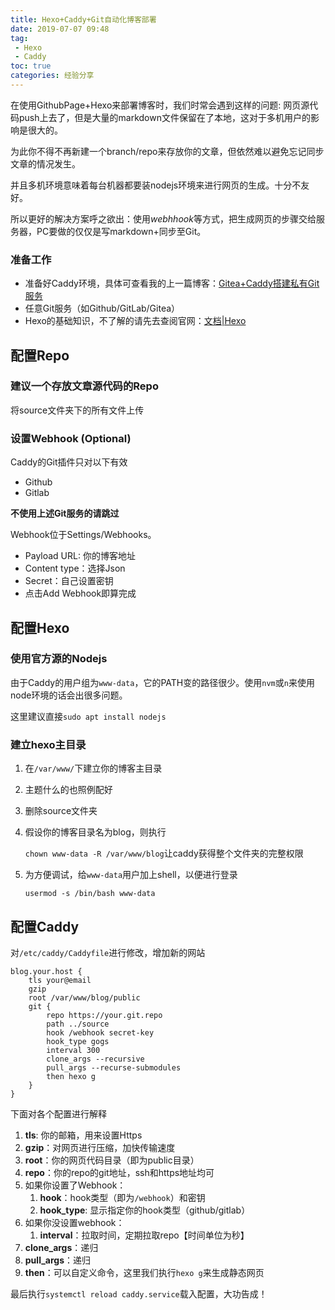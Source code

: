 ```yaml
---
title: Hexo+Caddy+Git自动化博客部署
date: 2019-07-07 09:48
tag:
 - Hexo
 - Caddy
toc: true
categories: 经验分享
---
```


在使用GithubPage+Hexo来部署博客时，我们时常会遇到这样的问题: 网页源代码push上去了，但是大量的markdown文件保留在了本地，这对于多机用户的影响是很大的。

为此你不得不再新建一个branch/repo来存放你的文章，但依然难以避免忘记同步文章的情况发生。

并且多机环境意味着每台机器都要装nodejs环境来进行网页的生成。十分不友好。

所以更好的解决方案呼之欲出：使用*webhhook*等方式，把生成网页的步骤交给服务器，PC要做的仅仅是写markdown+同步至Git。

### 准备工作

- 准备好Caddy环境，具体可查看我的上一篇博客：[Gitea+Caddy搭建私有Git服务]([https://blog.fun4go.top/2019/07/06/Gitea+Caddy%E6%90%AD%E5%BB%BA%E7%A7%81%E6%9C%89Git%E6%9C%8D%E5%8A%A1/](https://blog.fun4go.top/2019/07/06/Gitea+Caddy搭建私有Git服务/))
- 任意Git服务（如Github/GitLab/Gitea）
- Hexo的基础知识，不了解的请先去查阅官网：[文档|Hexo](https://hexo.io/zh-cn/docs/index.html)

<!--more-->

## 配置Repo

### 建议一个存放文章源代码的Repo

将source文件夹下的所有文件上传

### 设置Webhook (Optional)

Caddy的Git插件只对以下有效

- Github
- Gitlab

**不使用上述Git服务的请跳过**

Webhook位于Settings/Webhooks。

- Payload URL: 你的博客地址
- Content type：选择Json
- Secret：自己设置密钥
- 点击Add Webhook即算完成



## 配置Hexo

### 使用官方源的Nodejs

由于Caddy的用户组为`www-data`，它的PATH变的路径很少。使用`nvm`或`n`来使用node环境的话会出很多问题。

这里建议直接`sudo apt install nodejs`

### 建立hexo主目录

1. 在`/var/www/`下建立你的博客主目录

2. 主题什么的也照例配好

3. 删除source文件夹

4. 假设你的博客目录名为blog，则执行

   `chown www-data -R /var/www/blog`让caddy获得整个文件夹的完整权限

5. 为方便调试，给`www-data`用户加上shell，以便进行登录

   `usermod -s /bin/bash www-data`



## 配置Caddy

对`/etc/caddy/Caddyfile`进行修改，增加新的网站

```
blog.your.host {
    tls your@email
    gzip
    root /var/www/blog/public
    git {
        repo https://your.git.repo
        path ../source
        hook /webhook secret-key
        hook_type gogs
        interval 300
        clone_args --recursive
        pull_args --recurse-submodules
        then hexo g
    }
}
```

下面对各个配置进行解释

1. **tls**: 你的邮箱，用来设置Https
2. **gzip**：对网页进行压缩，加快传输速度
3. **root**：你的网页代码目录（即为public目录）
4. **repo**：你的repo的git地址，ssh和https地址均可
5. 如果你设置了Webhook：
   1. **hook**：hook类型（即为`/webhook`）和密钥
   2. **hook_type**: 显示指定你的hook类型（github/gitlab）
6. 如果你没设置webhook：
   1. **interval**：拉取时间，定期拉取repo【时间单位为秒】
7. **clone_args**：递归
8. **pull_args**：递归
9. **then**：可以自定义命令，这里我们执行`hexo g`来生成静态网页



最后执行`systemctl reload caddy.service`载入配置，大功告成！